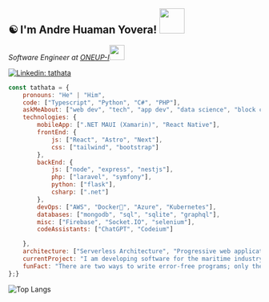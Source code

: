 <h2>☯️ I'm Andre Huaman Yovera! <img src="https://media.giphy.com/media/12oufCB0MyZ1Go/giphy.gif" width="50"></h2>

<p><em>Software Engineer at <a href="https://oneup-i.com/">ONEUP-I</a><img src
="https://github.com/user-attachments/assets/5dab3038-6470-4030-aea8-1048b333bfd5" width="30"> 
</em></p> 

[![Linkedin: tathata](https://img.shields.io/badge/-linkedin-blue?style=flat-square&logo=Linkedin&logoColor=white&link=https://www.linkedin.com/in/andre-huaman-yovera-676199210/)](https://www.linkedin.com/in/andre-huaman-yovera-676199210/)

```javascript
const tathata = {
    pronouns: "He" | "Him",
    code: ["Typescript", "Python", "C#", "PHP"],
    askMeAbout: ["web dev", "tech", "app dev", "data science", "block chain"],
    technologies: {
        mobileApp: [".NET MAUI (Xamarin)", "React Native"],
        frontEnd: {
            js: ["React", "Astro", "Next"],
            css: ["tailwind", "bootstrap"]
        },
        backEnd: {
            js: ["node", "express", "nestjs"],
            php: ["laravel", "symfony"],
            python: ["flask"],
            csharp: [".net"]
        },
        devOps: ["AWS", "Docker🐳", "Azure", "Kubernetes"],
        databases: ["mongodb", "sql", "sqlite", "graphql"],
        misc: ["Firebase", "Socket.IO", "selenium"],
        codeAssistants: ["ChatGPT", "Codeium"]

    },
    architecture: ["Serverless Architecture", "Progressive web applications", "Single page applications"],
    currentProject: "I am developing software for the maritime industry, specifically for companies in the shipping sector, using the .NET Framework.",
    funFact: "There are two ways to write error-free programs; only the third one works"
};}
```

![Top Langs](https://github-readme-stats.vercel.app/api/top-langs/?username=tathatahy&size_weight=0.5&count_weight=0.5&hide=assembly&layout=compact)
